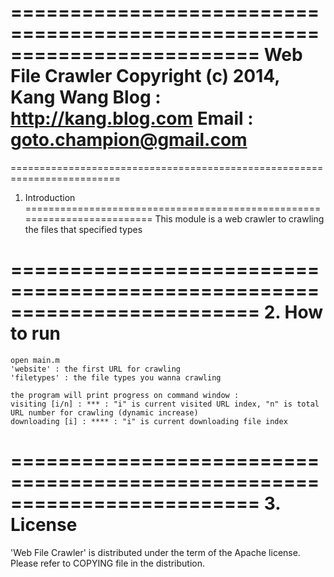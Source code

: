 =========================================================================
	Web File Crawler
	Copyright (c) 2014, Kang Wang
	Blog : http://kang.blog.com
	Email : goto.champion@gmail.com
=========================================================================

=========================================================================
1. Introduction
=========================================================================
This module is a web crawler to crawling the files that specified types

=========================================================================
2. How to run
=========================================================================
	open main.m
	'website' : the first URL for crawling
    'filetypes' : the file types you wanna crawling
    
    the program will print progress on command window :
    visiting [i/n] : *** : "i" is current visited URL index, "n" is total URL number for crawling (dynamic increase)
    downloading [i] : **** : "i" is current downloading file index

=========================================================================
3. License
=========================================================================
'Web File Crawler' is distributed under the term of the Apache license.
Please refer to COPYING file in the distribution.
